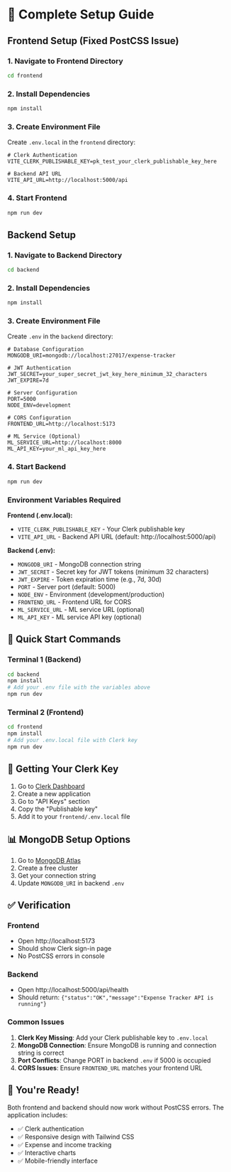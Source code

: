 # 🚀 Complete Setup Guide

## Frontend Setup (Fixed PostCSS Issue)

### 1. Navigate to Frontend Directory
```bash
cd frontend
```

### 2. Install Dependencies
```bash
npm install
```

### 3. Create Environment File
Create `.env.local` in the `frontend` directory:
```env
# Clerk Authentication
VITE_CLERK_PUBLISHABLE_KEY=pk_test_your_clerk_publishable_key_here

# Backend API URL
VITE_API_URL=http://localhost:5000/api
```

### 4. Start Frontend
```bash
npm run dev
```

## Backend Setup

### 1. Navigate to Backend Directory
```bash
cd backend
```

### 2. Install Dependencies
```bash
npm install
```

### 3. Create Environment File
Create `.env` in the `backend` directory:
```env
# Database Configuration
MONGODB_URI=mongodb://localhost:27017/expense-tracker

# JWT Authentication
JWT_SECRET=your_super_secret_jwt_key_here_minimum_32_characters
JWT_EXPIRE=7d

# Server Configuration
PORT=5000
NODE_ENV=development

# CORS Configuration
FRONTEND_URL=http://localhost:5173

# ML Service (Optional)
ML_SERVICE_URL=http://localhost:8000
ML_API_KEY=your_ml_api_key_here
```

### 4. Start Backend
```bash
npm run dev
```

### Environment Variables Required

**Frontend (.env.local):**
- `VITE_CLERK_PUBLISHABLE_KEY` - Your Clerk publishable key
- `VITE_API_URL` - Backend API URL (default: http://localhost:5000/api)

**Backend (.env):**
- `MONGODB_URI` - MongoDB connection string
- `JWT_SECRET` - Secret key for JWT tokens (minimum 32 characters)
- `JWT_EXPIRE` - Token expiration time (e.g., 7d, 30d)
- `PORT` - Server port (default: 5000)
- `NODE_ENV` - Environment (development/production)
- `FRONTEND_URL` - Frontend URL for CORS
- `ML_SERVICE_URL` - ML service URL (optional)
- `ML_API_KEY` - ML service API key (optional)

## 🎯 Quick Start Commands

### Terminal 1 (Backend)
```bash
cd backend
npm install
# Add your .env file with the variables above
npm run dev
```

### Terminal 2 (Frontend)
```bash
cd frontend
npm install
# Add your .env.local file with Clerk key
npm run dev
```

## 🔑 Getting Your Clerk Key

1. Go to [Clerk Dashboard](https://dashboard.clerk.com/)
2. Create a new application
3. Go to "API Keys" section
4. Copy the "Publishable key"
5. Add it to your `frontend/.env.local` file

## 📊 MongoDB Setup Options

1. Go to [MongoDB Atlas](https://cloud.mongodb.com/)
2. Create a free cluster
3. Get your connection string
4. Update `MONGODB_URI` in backend `.env`

## ✅ Verification

### Frontend
- Open http://localhost:5173
- Should show Clerk sign-in page
- No PostCSS errors in console

### Backend
- Open http://localhost:5000/api/health
- Should return: `{"status":"OK","message":"Expense Tracker API is running"}`


### Common Issues
1. **Clerk Key Missing**: Add your Clerk publishable key to `.env.local`
2. **MongoDB Connection**: Ensure MongoDB is running and connection string is correct
3. **Port Conflicts**: Change PORT in backend `.env` if 5000 is occupied
4. **CORS Issues**: Ensure `FRONTEND_URL` matches your frontend URL

## 🎉 You're Ready!

Both frontend and backend should now work without PostCSS errors. The application includes:
- ✅ Clerk authentication
- ✅ Responsive design with Tailwind CSS
- ✅ Expense and income tracking
- ✅ Interactive charts
- ✅ Mobile-friendly interface
